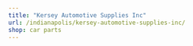 ```yaml
---
title: "Kersey Automotive Supplies Inc"
url: /indianapolis/kersey-automotive-supplies-inc/
shop: car parts
---
```

